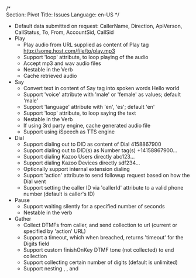 /*                                                                                                                                                                                                                                                                                                 
Section: Pivot
Title: Issues
Language: en-US
*/

* Default data submitted on request: CallerName, Direction, ApiVerson, CallStatus, To, From, AccountSid, CallSid
* Play
  * Play audio from URL supplied as content of Play tag <Play>http://some.host.com/file/to/play.mp3</Play>
  * Support 'loop' attribute, to loop playing of the audio
  * Accept mp3 and wav audio files
  * Nestable in the <Gather> Verb
  * Cache retrieved audio
* Say
  * Convert text in content of Say tag into spoken words <Say>Hello world</Say>
  * Support 'voice' attribute with 'male' or 'female' as values; default 'male'
  * Support 'language' attribute with 'en', 'es'; default 'en'
  * Support 'loop' attribute, to loop saying the text
  * Nestable in the <Gather> Verb
  * If using 3rd party engine, cache generated audio file
  * Support using iSpeech as TTS engine
* Dial
  * Support dialing out to DID as content of Dial <Dial>4158867900</Dial>
  * Support dialing out to DID(s) as Number tag(s) <Dial><Number>+14158867900</Number>...</Dial>
  * Support dialing Kazoo Users directly <Dial><User>abc123</User>...</Dial>
  * Support dialing Kazoo Devices directly <Dial><Device>sdf234</Device>...</Dial>
  * Optionally support internal extension dialing
  * Support 'action' attribute to send followup request based on how the Dial went
  * Support setting the caller ID via 'callerId' attribute to a valid phone number (default is caller's ID)
* Pause
  * Support waiting silently for a specified number of seconds
  * Nestable in the <Gather> verb
* Gather
  * Collect DTMFs from caller, and send collection to url (current or specified by 'action' URL)
  * Support a timeout, which when breached, returns 'timeout' for the Digits field
  * Support custom finishOnKey DTMF tone (not collected) to end collection
  * Support collecting certain number of digits (default is unlimited)
  * Support nesting <Play>, <Say>, and <Pause>
